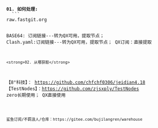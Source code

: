 <code>
<strong>01. 如何处理:</strong>
  ```
raw.fastgit.org

BASE64: 订阅链接---转为QX可用，提取节点；
Clash.yaml:订阅链接---转为QX可用，提取节点；
QX订阅：直接提取
 ```
<strong>02. 从哪获取</strong>
 ```
【8°科技】：   https://github.com/chfchf0306/jeidian4.18
【TestNodes】：https://github.com/zjsxply/TestNodes
 zero长期使用；   QX直接使用
```
 
鲨鱼订阅/不羁浪人/仓库：https://gitee.com/bujilangren/warehouse

